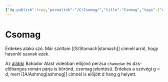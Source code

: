 ```yaml
---
{"dg-publish":true,"permalink":"/C/Csomag/","title":"Csomag","tags":["dg_uploaded"],"created":"2023-10-23T02:51","updated":"2023-11-02T04:21"}
---
```



# Csomag

Érdekes alakú szó. Már szóltam [[S/Stomach\|stomach]] címnél arról, hogy hasonló szavak ezek.  

Az [alábbi](https://youtu.be/sn6B0HdKuAo) Bahador Alast videóban előjövő perzsa `chamedan` és dzs- előhangos román párja is bőrönd, csomag jelentésű. Érdekes a szóvégi g = d, mert [[A/Ashmog\|ashmog]] címnél is előjött d hang g helyett.  